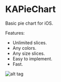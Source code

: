 KAPieChart
==========

Basic pie chart for iOS.

Features:
- Unlimited slices.
- Any colors.
- Any size slices.
- Easy to implement.
- Fast.

![alt tag](http://thepearapps.com/pieChart.png)

